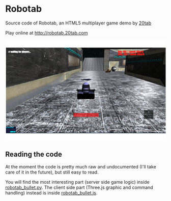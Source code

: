 Robotab
=======
Source code of Robotab, an HTML5 multiplayer game demo by [20tab](http://20tab.com)

Play online at http://robotab.20tab.com

![alt tag](https://github.com/20tab/robotab/blob/master/static/img/screens/screen_one.png)


Reading the code
----------------

At the moment the code is pretty much raw and undocumented (I'll take care of it in the future), but still easy to read. 

You will find the most interesting part (server side game logic) inside [robotab_bullet.py](https://github.com/20tab/robotab/blob/master/robotab_bullet.py). 
The client side part (Three.js graphic and command handling) instead is inside [robotab_bullet.js](https://github.com/20tab/robotab/blob/master/static/js/robotab_bullet.js).

